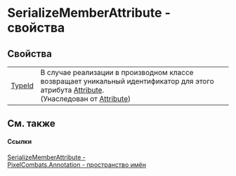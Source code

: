 # SerializeMemberAttribute - свойства




## Свойства
<table>
<tr>
<td><a href="https://learn.microsoft.com/dotnet/api/system.attribute.typeid#system-attribute-typeid" target="_blank" rel="noopener noreferrer">TypeId</a></td>
<td>В случае реализации в производном классе возвращает уникальный идентификатор для этого атрибута <a href="https://learn.microsoft.com/dotnet/api/system.attribute" target="_blank" rel="noopener noreferrer">Attribute</a>.<br />(Унаследован от <a href="https://learn.microsoft.com/dotnet/api/system.attribute" target="_blank" rel="noopener noreferrer">Attribute</a>)</td></tr>
</table>

## См. также


#### Ссылки
<a href="950aa7f3-700c-5544-17af-b919ec5e6252">SerializeMemberAttribute - </a>  
<a href="4724844a-40e0-6ce2-5e17-e5b084923b9c">PixelCombats.Annotation - пространство имён</a>  
